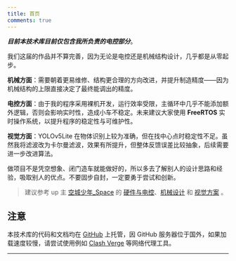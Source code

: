 ```yaml
---
title: 首页 
comments: true
---
```


__*目前本技术库目前仅包含我所负责的电控部分*__。

我们这届的作品并不算完善，因为无论是电控还是机械结构设计，几乎都是从零起步。

**机械方面**：需要朝着更易维修、结构更合理的方向改进，并提升制造精度——因为机械结构的上限直接决定了最终能调出的精度。

**电控方面**：由于我的程序采用裸机开发，运行效率受限，主循环中几乎不能添加额外逻辑，否则会影响实时性，造成小车不稳定。未来建议大家使用 **FreeRTOS** 实时操作系统，以提升程序的稳定性与可维护性。

**视觉方面**：YOLOv5Lite 在物体识别上较为准确，但在找中心点时稳定性不足。虽然我将滤波改为卡尔曼滤波，效果有所提升，但整体反馈误差比较抽象，后续需要进一步改进算法。

 做项目不是凭空想象、闭门造车就能做好的，所以多去了解别人的设计思路和经验，吸取别人的优点。不要固步自封，一定要勇于尝试和创新。

>建议参考 up 主 [空城少年_Space](https://space.bilibili.com/351768796) 的 [硬件与电控](https://blog.csdn.net/m0_74056439/article/details/150104661)、[机械设计](https://blog.csdn.net/louisaerdusai/article/details/150106890) 和 [视觉方案](https://blog.csdn.net/2303_80277100/article/details/150211965) 。

## 注意

本技术库的代码和文档均在 [GitHub](https://github.com) 上托管，因 GitHub 服务器位于国外，如果加载速度较慢，请尝试使用例如 [Clash Verge](https://github.com/clash-verge-rev/clash-verge-rev) 等网络代理工具。

---
